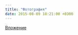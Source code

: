 ```yaml
---
title: "Фотография"
date: 2015-08-09 18:21:00 +0300
---
```



[Вложение](/assets/vk_photos/1/2HCq-ZK_OR4.jpg)
